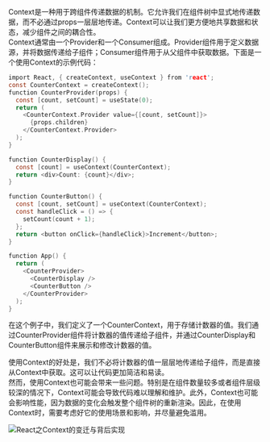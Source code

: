 Context是一种用于跨组件传递数据的机制。它允许我们在组件树中显式地传递数据，而不必通过props一层层地传递。Context可以让我们更方便地共享数据和状态，减少组件之间的耦合性。  
Context通常由一个Provider和一个Consumer组成。Provider组件用于定义数据源，并将数据传递给子组件；Consumer组件用于从父组件中获取数据。下面是一个使用Context的示例代码：
```c
import React, { createContext, useContext } from 'react';
const CounterContext = createContext();
function CounterProvider(props) {
  const [count, setCount] = useState(0);
  return (
    <CounterContext.Provider value={[count, setCount]}>
      {props.children}
    </CounterContext.Provider>
  );
}

function CounterDisplay() {
  const [count] = useContext(CounterContext);
  return <div>Count: {count}</div>;
}

function CounterButton() {
  const [count, setCount] = useContext(CounterContext);
  const handleClick = () => {
    setCount(count + 1);
  };
  return <button onClick={handleClick}>Increment</button>;
}

function App() {
  return (
    <CounterProvider>
      <CounterDisplay />
      <CounterButton />
    </CounterProvider>
  );
}
```
在这个例子中，我们定义了一个CounterContext，用于存储计数器的值。我们通过CounterProvider组件将计数器的值传递给子组件，并通过CounterDisplay和CounterButton组件来展示和修改计数器的值。

使用Context的好处是，我们不必将计数器的值一层层地传递给子组件，而是直接从Context中获取。这可以让代码更加简洁和易读。  
然而，使用Context也可能会带来一些问题。特别是在组件数量较多或者组件层级较深的情况下，Context可能会导致代码难以理解和维护。此外，Context也可能会影响性能，因为数据的变化会触发整个组件树的重新渲染。因此，在使用Context时，需要考虑好它的使用场景和影响，并尽量避免滥用。  

![React之Context的变迁与背后实现](https://github.com/mqyqingfeng/Blog/issues/319)
